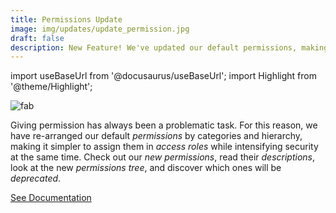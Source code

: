 ```yaml
---
title: Permissions Update
image: img/updates/update_permission.jpg
draft: false
description: New Feature! We've updated our default permissions, making it easier and safer to assign them to access roles.
---
```


import useBaseUrl from '@docusaurus/useBaseUrl'; 
import Highlight from '@theme/Highlight';


<div className="align-center">
<div className="card">
<div className="card__header">

</div>
<div className="card__image">
<img alt="fab" className="img_card" src={useBaseUrl('img/updates/update_permission.jpg')} />
<br/>
</div>
<div className="card__body">

Giving permission has always been a problematic task. For this reason, we have re-arranged our default _permissions_ by categories and hierarchy, making it simpler to assign them in _access roles_ while intensifying security at the same time. Check out our _new permissions_, read their _descriptions_, look at the new _permissions tree_, and discover which ones will be _deprecated_.

</div>
<div className="card__footer text-center align-padding-center">

<a className="button button--info button--block" href="/docs/documentation/admin/admin_accessrole#default-permissions">See Documentation</a>
<br/>

</div>
</div>
</div>
